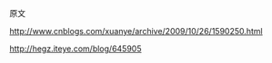 原文

http://www.cnblogs.com/xuanye/archive/2009/10/26/1590250.html

http://hegz.iteye.com/blog/645905
